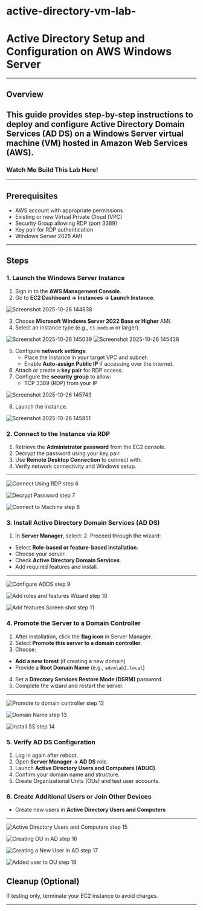 # active-directory-vm-lab-
# Active Directory Setup and Configuration on AWS Windows Server
---
## Overview
This guide provides step-by-step instructions to deploy and configure Active Directory Domain Services (AD DS) on a Windows Server virtual machine (VM) hosted in Amazon Web Services (AWS).
---
### Watch Me Build This Lab Here!

---

## Prerequisites
- AWS account with appropriate permissions
- Existing or new Virtual Private Cloud (VPC)
- Security Group allowing RDP (port 3389)
- Key pair for RDP authentication
- Windows Server 2025 AMI

---

## Steps

### 1. Launch the Windows Server Instance
1. Sign in to the **AWS Management Console**.
2. Go to **EC2 Dashboard → Instances → Launch Instance**.
   
 ![Screenshot 2025-10-26 144838](https://github.com/user-attachments/assets/b38af19e-d6af-4d56-bb83-f43195f0608e)

3. Choose **Microsoft Windows Server 2022 Base or Higher** AMI.
4. Select an instance type (e.g., `t3.medium` or larger).

 ![Screenshot 2025-10-26 145039](https://github.com/user-attachments/assets/a60ee6e6-0e7b-44c2-9e79-dcbfbe6feb38)
 ![Screenshot 2025-10-26 145428](https://github.com/user-attachments/assets/31479ed5-8a29-4adc-bf93-678446a22813)
 
5. Configure **network settings**:
   - Place the instance in your target VPC and subnet.
   - Enable **Auto-assign Public IP** if accessing over the internet.
6. Attach or create a **key pair** for RDP access.
7. Configure the **security group** to allow:
   - TCP 3389 (RDP) from your IP
  
![Screenshot 2025-10-26 145743](https://github.com/user-attachments/assets/3d43550f-2943-4547-9877-1b9486302a4b)

8. Launch the instance.

![Screenshot 2025-10-26 145851](https://github.com/user-attachments/assets/40075ad0-f5b5-42aa-9b4b-3595ddbf11d5)



### 2. Connect to the Instance via RDP
1. Retrieve the **Administrator password** from the EC2 console.
2. Decrypt the password using your key pair.
3. Use **Remote Desktop Connection** to connect with:
4. Verify network connectivity and Windows setup.

 ---
 ![Connect Using RDP step 6](https://github.com/user-attachments/assets/e9a54699-42c1-46ed-92b1-9a93f70d8265)



![Decrypt Password step 7](https://github.com/user-attachments/assets/dcd1ca72-1ce4-4a7f-8fbd-1a7f9ac40c6b)



![Connect to Machine step 8](https://github.com/user-attachments/assets/92f84ab0-4433-4263-b06d-6f5679c6c0ed)


### 3. Install Active Directory Domain Services (AD DS) 
1. In **Server Manager**, select:
   2. Proceed through the wizard:
- Select **Role-based or feature-based installation**.
- Choose your server.
- Check **Active Directory Domain Services**.
- Add required features and install.

---
![Configure ADDS step 9](https://github.com/user-attachments/assets/54267271-470e-418a-a05e-8f620e0f729e)


![Add roles and features Wizard step 10](https://github.com/user-attachments/assets/af09f24c-5a4b-42f1-9bd9-cac96c2bcd65)


![Add features Screen shot step 11](https://github.com/user-attachments/assets/17c0df69-4dd9-4cf3-aad6-85d672a24bae)


### 4. Promote the Server to a Domain Controller
1. After installation, click the **flag icon** in Server Manager.
2. Select **Promote this server to a domain controller**.
3. Choose:
- **Add a new forest** (if creating a new domain)
- Provide a **Root Domain Name** (e.g., `advmlab2.local`)
4. Set a **Directory Services Restore Mode (DSRM)** password.
5. Complete the wizard and restart the server.

---
![Promote to domain controller step 12](https://github.com/user-attachments/assets/df166076-83fb-4398-ae2e-21041ba62c56)


![Domain Name step 13](https://github.com/user-attachments/assets/5f0e6bef-02d6-4a97-9eb0-2e884f94ab86)


![Install SS step 14](https://github.com/user-attachments/assets/e3e6fa8c-559a-4ed2-b252-c83e499fc138)


### 5. Verify AD DS Configuration
1. Log in again after reboot.
2. Open **Server Manager → AD DS** role.
3. Launch **Active Directory Users and Computers (ADUC)**.
4. Confirm your domain name and structure.
5. Create Organizational Units (OUs) and test user accounts.

### 6. Create Additional Users or Join Other Devices
- Create new users in **Active Directory Users and Computers**
---
![Active Directory Users and Computers step 15](https://github.com/user-attachments/assets/ee4eeabc-ecfb-46b0-b0cf-e7191f138cf7)


![Creating OU in AD step 16](https://github.com/user-attachments/assets/38b54d98-805c-4db0-bf60-ed945e4ca72c)


![Creating a New User in AD step 17](https://github.com/user-attachments/assets/00b9b8d0-c5fd-4549-a802-e2f699ce742c)


![Added user to OU step 18](https://github.com/user-attachments/assets/390d772c-a2e4-4ed4-933e-0861492103cc)




## Cleanup (Optional)
If testing only, terminate your EC2 instance to avoid charges.

---



